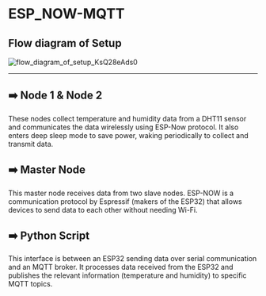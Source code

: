 # ESP_NOW-MQTT

## Flow diagram of Setup

![flow_diagram_of_setup_KsQ28eAds0](https://github.com/user-attachments/assets/c3792b38-94d4-4ffb-a3fc-ecd27cef493a)

---

## ➡️ Node 1 & Node 2

These nodes collect temperature and humidity data from a DHT11 sensor and communicates the data wirelessly using ESP-Now protocol. It also enters deep sleep mode to save power, waking periodically to collect and transmit data.

## ➡️ Master Node

This master node receives data from two slave nodes. ESP-NOW is a communication protocol by Espressif (makers of the ESP32) that allows devices to send data to each other without needing Wi-Fi.

## ➡️ Python Script

This interface is between an ESP32 sending data over serial communication and an MQTT broker. It processes data received from the ESP32 and publishes the relevant information (temperature and humidity) to specific MQTT topics.
